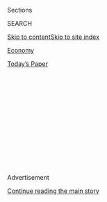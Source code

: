 <div id="app">

<div>

<div>

<div>

<div class="NYTAppHideMasthead css-1q2w90k e1suatyy0">

<div class="section css-ui9rw0 e1suatyy2">

<div class="css-eph4ug er09x8g0">

<div class="css-6n7j50">

</div>

<span class="css-1dv1kvn">Sections</span>

<div class="css-10488qs">

<span class="css-1dv1kvn">SEARCH</span>

</div>

[Skip to content](#site-content)[Skip to site
index](#site-index)

</div>

<div id="masthead-section-label" class="css-1wr3we4 eaxe0e00">

[Economy](https://www.nytimes.com/section/business/economy)

</div>

<div class="css-10698na e1huz5gh0">

</div>

</div>

<div id="masthead-bar-one" class="section hasLinks css-15hmgas e1csuq9d3">

<div class="css-uqyvli e1csuq9d0">

</div>

<div class="css-1uqjmks e1csuq9d1">

</div>

<div class="css-9e9ivx">

[](https://myaccount.nytimes.com/auth/login?response_type=cookie&client_id=vi)

</div>

<div class="css-1bvtpon e1csuq9d2">

[Today’s
Paper](https://www.nytimes.com/section/todayspaper)

</div>

</div>

</div>

</div>

<div data-aria-hidden="false">

<div id="site-content" data-role="main">

<div>

<div class="css-1aor85t" style="opacity:0.000000001;z-index:-1;visibility:hidden">

<div class="css-1hqnpie">

<div class="css-epjblv">

<span class="css-17xtcya">[Economy](/section/business/economy)</span><span class="css-x15j1o">|</span><span class="css-fwqvlz">Fed
Raises Interest Rates for Third Time Since Financial
Crisis</span>

</div>

<div class="css-k008qs">

<div class="css-1iwv8en">

<span class="css-18z7m18"></span>

<div>

</div>

</div>

<span class="css-1n6z4y">https://nyti.ms/2mIo1g0</span>

<div class="css-1705lsu">

<div class="css-4xjgmj">

<div class="css-4skfbu" data-role="toolbar" data-aria-label="Social Media Share buttons, Save button, and Comments Panel with current comment count" data-testid="share-tools">

  - 
  - 
  - 
  - 
    
    <div class="css-6n7j50">
    
    </div>

  - 

</div>

</div>

</div>

</div>

</div>

</div>

<div class="css-13pd83m">

</div>

<div id="top-wrapper" class="css-1sy8kpn">

<div id="top-slug" class="css-l9onyx">

Advertisement

</div>

[Continue reading the main
story](#after-top)

<div class="ad top-wrapper" style="text-align:center;height:100%;display:block;min-height:250px">

<div id="top" class="place-ad" data-position="top" data-size-key="top">

</div>

</div>

<div id="after-top">

</div>

</div>

<div id="sponsor-wrapper" class="css-1hyfx7x">

<div id="sponsor-slug" class="css-19vbshk">

Supported by

</div>

[Continue reading the main
story](#after-sponsor)

<div id="sponsor" class="ad sponsor-wrapper" style="text-align:center;height:100%;display:block">

</div>

<div id="after-sponsor">

</div>

</div>

<div class="css-1vkm6nb ehdk2mb0">

# Fed Raises Interest Rates for Third Time Since Financial Crisis

</div>

![<span class="css-16f3y1r e13ogyst0">Janet Yellen, the Federal Reserve
chairwoman, announced the board’s decision on interest
rates.</span><span class="css-cch8ym"><span class="css-1dv1kvn">Credit</span><span class="css-cnj6d5 e1z0qqy90" itemprop="copyrightHolder"><span class="css-1ly73wi e1tej78p0">Credit...</span><span>Al
Drago/The New York
Times</span></span></span>](https://static01.nyt.com/images/2017/03/16/business/FED-RATE1/FED-RATE1-videoSixteenByNine3000-v3.jpg)

<div class="css-xt80pu e12qa4dv0">

<div class="css-18e8msd">

<div class="css-vp77d3 epjyd6m0">

<div class="css-1baulvz">

By [<span class="css-1baulvz last-byline" itemprop="name">Binyamin
Appelbaum</span>](http://www.nytimes.com/by/binyamin-appelbaum)

</div>

</div>

  - March 15,
    2017

  - 
    
    <div class="css-4xjgmj">
    
    <div class="css-d8bdto" data-role="toolbar" data-aria-label="Social Media Share buttons, Save button, and Comments Panel with current comment count" data-testid="share-tools">
    
      - 
      - 
      - 
      - 
        
        <div class="css-6n7j50">
        
        </div>
    
      - 
    
    </div>
    
    </div>

</div>

</div>

<div class="section meteredContent css-1r7ky0e" name="articleBody" itemprop="articleBody">

<div class="css-1fanzo5 StoryBodyCompanionColumn">

<div class="css-53u6y8">

The Federal Reserve, which raised its benchmark rate on Wednesday for
the second time in three months, this time to a range between 0.75
percent and 1 percent, is finally moving toward the end of its
nine-year-old economic stimulus campaign, which began in the depths of
the financial crisis.

But Janet L. Yellen, the Fed’s chairwoman, said at a news conference
after the decision was announced that the Fed did not share the optimism
of stock market investors and some business executives that economic
growth is gaining speed. It still plans to move slowly because the
economy continues to grow slowly. She suggested that the Fed would have
plenty of time to adjust its plans should President Trump and Congress
cut taxes or spend massively on infrastructure.

Her announcement was full of confidence. But it certainly was not
ebullient. “The data have not notably strengthened,” Ms. Yellen told
reporters. “We haven’t changed the outlook. We think we’re moving on the
same course we’ve been on.”

[The Fed said that the United States economy continued to chug
along](https://www.federalreserve.gov/monetarypolicy/files/monetary20170315a1.pdf),
expanding at a “moderate pace.” Employers are hiring, consumers are
spending and businesses — the laggards in recent months — are starting
to plow a little more money into their operations, too.

</div>

</div>

<div class="css-1fanzo5 StoryBodyCompanionColumn">

<div class="css-53u6y8">

The Fed’s sobriety did not appear to make much of an impression on
investors. The stock market’s heady march that began after Mr. Trump’s
election continued apace. The Standard & Poor’s 500-stock index rose
0.84 percent to close at 2,385.26 Wednesday, moving up sharply after the
announcement. Some said the Fed was still a long way from doing anything
that might hurt.

“The first four to eight rate hikes are the low-hanging fruit,” said
Deron McCoy, the chief investment officer at SEIA, a Los Angeles firm.
“The real test will be whether the economy can withstand positive real
rates. And that still seems to be a 2019 topic.”

Some analysts said the Fed will want to see an impact from its actions.
“Policy makers hike rates to tighten financial conditions,” said Ellen
Zentner, the chief United States economist at Morgan Stanley. “If this
easing of financial conditions on the back of today’s hike are
sustained, that would tell policy makers they need to do
more.”

</div>

</div>

<div class="css-1sngw6j">

[](https://www.nytimes.com/interactive/2017/03/15/business/federal-reserve-interest-rates.html)

<div class="css-1eoytci">

![](https://static01.nyt.com/images/2017/03/14/business/fed-rasies-rates-third-time-1489526885558/fed-rasies-rates-third-time-1489526885558-articleLarge-v2.png)

</div>

<div class="css-1rha1bf">

## Why the Fed Raised Rates

The Federal Reserve raised interest rates for the third consecutive
quarter.

</div>

</div>

<div class="css-1fanzo5 StoryBodyCompanionColumn">

<div class="css-53u6y8">

Ms. Zentner said she expected the Fed to raise rates again at its June
meeting. The Fed’s policy-making committee next meets on May 2 and 3.

</div>

</div>

<div class="css-1fanzo5 StoryBodyCompanionColumn">

<div class="css-53u6y8">

She noted that the Fed’s longer-term outlook is less clear. Ms. Yellen’s
term as Fed chairwoman ends in February, and Mr. Trump could then
replace her.

The Fed, charged with maximizing employment and moderating inflation, is
close to achieving both goals. The [unemployment rate
fell](https://www.nytimes.com/2017/03/10/business/economy/february-unemployment-jobs-report.html)
to 4.7 percent in February, consistent with the normal churn of people
moving among jobs. And after several years of concern that prices were
not rising fast enough, inflation is reviving. The Fed’s preferred
measure [rose 1.9 percent over the 12 months ending in
January](https://www.bea.gov/newsreleases/national/pi/2017/pdf/pi0117.pdf),
close to its 2 percent annual target.

“The basis for today’s decision is simply our assessment of the progress
of the economy,” Ms. Yellen said at the postmeeting news conference.
“And it’s been doing nicely.”

The Fed, which had made more inflation a central objective, said on
Wednesday that it was now focused on stabilizing inflation. Ms. Yellen
took the opportunity to note that inflation may now rise a bit above 2
percent, just as it has been below 2 percent the last few years. “It’s a
reminder 2 percent is not a ceiling on inflation,” she said. “It’s a
target.”

The Fed’s increased confidence was reflected in a new round of policy
forecasts it also published Wednesday. An increased number of Fed
officials are expecting to raise rates at least twice more this year.
Only three of the 17 officials who submitted forecasts expect the
central bank to move more slowly. There was a similar coalescing around
tighter policy for the following two years, marking the first time in
recent years that the Fed’s quarterly economic forecasts have shifted
toward a prediction of tighter monetary policy.

This is the third time the Fed has raised rates since the financial
crisis. The first hike came at the end of 2015 and the second almost
exactly one year later. This time the Fed waited just three months. The
benchmark rate remains below 1 percent, a very low level.

People with credit card debt are likely to see an immediate increase of
about a quarter percentage point in their interest rates. The effect on
longer-term loans is less direct, but the average rate on a 30-year
mortgage rose by half a percentage point over the last year.

</div>

</div>

<div class="css-1fanzo5 StoryBodyCompanionColumn">

<div class="css-53u6y8">

The nation’s largest borrower, the federal government, will also feel
the pinch of higher rates. [The Congressional Budget Office
expects](https://www.cbo.gov/publication/51841) federal interest
payments, measured as a share of the economy, to double over the next
decade.

</div>

</div>

<div style="max-width:100%;margin:0 auto">

<div class="css-17dprlf" data-id="100000004991182" data-slug="fed-facebook-live-promo" style="max-width:300px">

</div>

</div>

<div class="css-1fanzo5 StoryBodyCompanionColumn">

<div class="css-53u6y8">

Savers are unlikely to benefit immediately. Banks tend to raise interest
rates on loans more quickly than they raise rates on deposits. Last
week, [the average rate on a six-month certificate of deposit was 0.14
percent](https://www.fdic.gov/regulations/resources/rates/index.html).
Last year at this time: 0.13 percent.

The Fed’s move to raise rates puts it on course for a slow-motion
collision with President Trump, who has repeatedly promised to increase
economic growth through policies including cuts in taxation and
regulation and more spending on infrastructure and defense.

Fed officials have emphasized that the economy is already growing at
roughly its maximum sustainable pace; faster growth would therefore lead
to faster increases in interest rates.

Some economists and liberal activists argue that the Fed is raising
rates too quickly. Narayana Kocherlakota, an economist at the University
of Rochester and a former member of the Fed’s policy-making committee,
noted that strong economic growth continued to pull people into the job
market while wage growth remained relatively weak. That suggests, he
said, that the economy has not yet returned to full employment.

“We should be seeing faster wage growth with this level of employment
growth if we were close to full employment,” Mr. Kocherlakota said on
Twitter before the Fed’s decision.

</div>

</div>

<div class="css-1fanzo5 StoryBodyCompanionColumn">

<div class="css-53u6y8">

Mr. Kocherlakota’s successor as president of the Federal Reserve Bank of
Minneapolis, Neel Kashkari, cast the sole vote against raising rates on
Wednesday.

The Fed’s assessment of economic conditions remained quite measured. The
economy expanded by just 1.6 percent in 2016, and there is little sign
of an acceleration during the first quarter. Fed officials continue to
forecast a Goldilocks economy, with the unemployment rate remaining at
4.5 percent and inflation around 2 percent for the next three years.

Ms. Yellen played down surveys showing a sharp rise in the optimism of
consumers and business executives since the presidential election,
noting there is little evidence that such surveys predict spending
decisions.

She said that Fed officials spoke regularly to business leaders, and
that many were undoubtedly in “a much more optimistic frame of mind.”
But she added that many of those executives have adopted a wait-and-see
attitude — just like the Fed itself.

</div>

</div>

</div>

<div>

</div>

<div>

</div>

<div>

</div>

<div>

<div id="bottom-wrapper" class="css-1ede5it">

<div id="bottom-slug" class="css-l9onyx">

Advertisement

</div>

[Continue reading the main
story](#after-bottom)

<div id="bottom" class="ad bottom-wrapper" style="text-align:center;height:100%;display:block;min-height:90px">

</div>

<div id="after-bottom">

</div>

</div>

</div>

</div>

</div>

## Site Index

<div>

</div>

## Site Information Navigation

  - [© <span>2020</span> <span>The New York Times
    Company</span>](https://help.nytimes.com/hc/en-us/articles/115014792127-Copyright-notice)

<!-- end list -->

  - [NYTCo](https://www.nytco.com/)
  - [Contact
    Us](https://help.nytimes.com/hc/en-us/articles/115015385887-Contact-Us)
  - [Work with us](https://www.nytco.com/careers/)
  - [Advertise](https://nytmediakit.com/)
  - [T Brand Studio](http://www.tbrandstudio.com/)
  - [Your Ad
    Choices](https://www.nytimes.com/privacy/cookie-policy#how-do-i-manage-trackers)
  - [Privacy](https://www.nytimes.com/privacy)
  - [Terms of
    Service](https://help.nytimes.com/hc/en-us/articles/115014893428-Terms-of-service)
  - [Terms of
    Sale](https://help.nytimes.com/hc/en-us/articles/115014893968-Terms-of-sale)
  - [Site
    Map](https://spiderbites.nytimes.com)
  - [Help](https://help.nytimes.com/hc/en-us)
  - [Subscriptions](https://www.nytimes.com/subscription?campaignId=37WXW)

</div>

</div>

</div>

</div>
